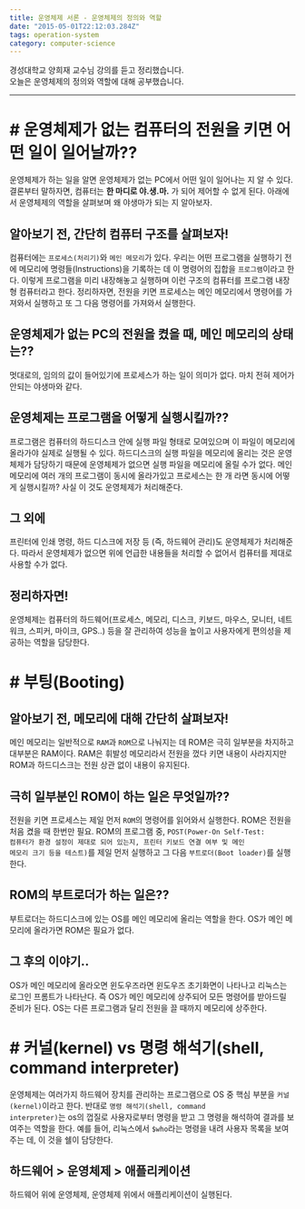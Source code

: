 ```yaml
---
title: 운영체제 서론 - 운영체제의 정의와 역할
date: "2015-05-01T22:12:03.284Z"
tags: operation-system
category: computer-science
---
```


경성대학교 양희재 교수님 강의를 듣고 정리했습니다.    
오늘은 운영체제의 정의와 역할에 대해 공부했습니다.

---

# # 운영체제가 없는 컴퓨터의 전원을 키면 어떤 일이 일어날까??

운영체제가 하는 일을 알면 운영체제가 없는 PC에서 어떤 일이 일어나는 지 알 수 있다. 결론부터 말하자면, 컴퓨터는 **한 마디로 야.생.마.** 가 되어 제어할 수 없게 된다. 아래에서 운영체제의 역할을 살펴보며 왜 야생마가 되는 지 알아보자.

## 알아보기 전, 간단히 컴퓨터 구조를 살펴보자!
컴퓨터에는 <code class="codetainer">프로세스(처리기)</code>와 <code class="codetainer">메인 메모리</code>가 있다. 우리는 어떤 프로그램을 실행하기 전에 메모리에 명령들(Instructions)을 기록하는 데 이 명령어의 집합을 <code class="codetainer">프로그램</code>이라고 한다. 이렇게 프로그램을 미리 내장해놓고 실행하며 이런 구조의 컴퓨터를 프로그램 내장형 컴퓨터라고 한다. 정리하자면, 전원을 키면 프로세스는 메인 메모리에서 명령어를 가져와서 실행하고 또 그 다음 명령어를 가져와서 실행한다.

## 운영체제가 없는 PC의 전원을 켰을 때, 메인 메모리의 상태는??
멋대로의, 임의의 값이 들어있기에 프로세스가 하는 일이 의미가 없다. 마치 전혀 제어가 안되는 야생마와 같다.

## 운영체제는 프로그램을 어떻게 실행시킬까??
<span class="clr-note">프로그램은 컴퓨터의 하드디스크 안에 실행 파일 형태로 모여있으며 이 파일이 메모리에 올라가야 실제로 실행될 수 있다.</span> 하드디스크의 실행 파일을 메모리에 올리는 것은 운영체제가 담당하기 때문에 운영체제가 없으면 실행 파일을 메모리에 올릴 수가 없다. 메인 메모리에 여러 개의 프로그램이 동시에 올라가있고 프로세스는 한 개 라면 동시에 어떻게 실행시킬까? 사실 이 것도 운영체제가 처리해준다.

## 그 외에
<span class="clr-note">프린터에 인쇄 명령, 하드 디스크에 저장</span> 등 <span class="clr-grey">(즉, 하드웨어 관리)</span>도 운영체제가 처리해준다. 따라서 운영체제가 없으면 위에 언급한 내용들을 처리할 수 없어서 컴퓨터를 제대로 사용할 수가 없다.

## 정리하자면!
운영체제는 컴퓨터의 하드웨어(프로세스, 메모리, 디스크, 키보드, 마우스, 모니터, 네트워크, 스피커, 마이크, GPS..) 등을 잘 관리하여 성능을 높이고 사용자에게 편의성을 제공하는 역할을 담당한다.

# # 부팅(Booting)

## 알아보기 전, 메모리에 대해 간단히 살펴보자!
메인 메모리는 일반적으로 <code class="codetainer">RAM</code>과 <code class="codetainer">ROM</code>으로 나눠지는 데 ROM은 극히 일부분을 차지하고 대부분은 RAM이다. RAM은 휘발성 메모리라서 전원을 껐다 키면 내용이 사라지지만 ROM과 하드디스크는 전원 상관 없이 내용이 유지된다. 

## 극히 일부분인 ROM이 하는 일은 무엇일까??
전원을 키면 프로세스는 제일 먼저 <code class="codetainer">ROM</code>의 명령어를 읽어와서 실행한다. <span class="clr-grey">ROM은 전원을 처음 켰을 때 한번만 필요.</span> ROM의 프로그램 중, <code class="codetainer">POST(Power-On Self-Test: 컴퓨터가 환경 설정이 제대로 되어 있는지, 프린터 키보드 연결 여부 및 메인 메모리 크기 등을 테스트)</code>를 제일 먼저 실행하고 그 다음 <code class="codetainer">부트로더(Boot loader)</code>를 실행한다. 

## ROM의 부트로더가 하는 일은??
부트로더는 하드디스크에 있는 OS를 메인 메모리에 올리는 역할을 한다. OS가 메인 메모리에 올라가면 ROM은 필요가 없다.

## 그 후의 이야기..
OS가 메인 메모리에 올라오면 윈도우즈라면 윈도우즈 초기화면이 나타나고 리눅스는 로그인 프롬트가 나타난다. 즉 <span class="clr-note">OS가 메인 메모리에 상주되어 모든 명령어를 받아드릴 준비가 된다.</span> OS는 다른 프로그램과 달리 전원을 끌 때까지 메모리에 상주한다.

# # 커널(kernel) vs 명령 해석기(shell, command interpreter)
운영체제는 여러가지 하드웨어 장치를 관리하는 프로그램으로 OS 중 핵심 부분을 <code class="codetainer">커널(kernel)</code>이라고 한다. 반대로 <code class="codetainer">명령 해석기(shell, command interpreter)</code>는 os의 껍질로 사용자로부터 명령을 받고 그 명령을 해석하여 결과를 보여주는 역할을 한다. 예를 들어, 리눅스에서 <code class="codetainer">$who</code>라는 명령을 내려 사용자 목록을 보여주는 데, 이 것을 쉘이 담당한다.

## 하드웨어 > 운영체제 > 애플리케이션
하드웨어 위에 운영체제, 운영체제 위에서 애플리케이션이 실행된다.